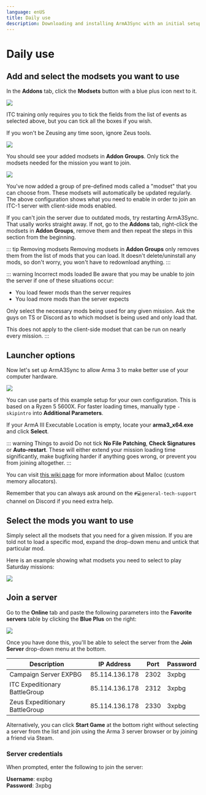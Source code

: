 ```yaml
---
language: enUS
title: Daily use
description: Downloading and installing ArmA3Sync with an initial setup procedure.
---
```


# Daily use

## Add and select the modsets you want to use

In the **Addons** tab, click the **Modsets** button with a blue plus icon next to it.

![](./resources/add-select-modsets-1.png)

ITC training only requires you to tick the fields from the list of events as selected above, but you can tick all the boxes if you wish.

If you won't be Zeusing any time soon, ignore Zeus tools.

![](./resources/add-select-modsets-2.png)

You should see your added modsets in **Addon Groups**. Only tick the modsets needed for the mission you want to join.

![](./resources/add-select-modsets-3.png)

You've now added a group of pre-defined mods called a "modset" that you can choose from. These modsets will automatically be updated regularly. The above configuration shows what you need to enable in order to join an ITC-1 server with client-side mods enabled.

If you can't join the server due to outdated mods, try restarting ArmA3Sync. That usally works straight away. If not, go to the **Addons** tab, right-click the modsets in **Addon Groups**, remove them and then repeat the steps in this section from the beginning.

::: tip Removing modsets
Removing modsets in **Addon Groups** only removes them from the list of mods that you can load. It doesn't delete/uninstall any mods, so don't worry, you won't have to redownload anything.
:::

::: warning Incorrect mods loaded
Be aware that you may be unable to join the server if one of these situations occur:

- You load fewer mods than the server requires
- You load more mods than the server expects

Only select the necessary mods being used for any given mission. Ask the guys on TS or Discord as to which modset is being used and only load that.

This does not apply to the client-side modset that can be run on nearly every mission.
:::

## Launcher options

Now let's set up ArmA3Sync to allow Arma 3 to make better use of your computer hardware.

![](./resources/launcher-options-1.png)

You can use parts of this example setup for your own configuration. This is based on a Ryzen 5 5600X. For faster loading times, manually type `-skipintro` into **Additional Parameters**.

If your ArmA III Executable Location is empty, locate your **arma3_x64.exe** and click **Select**.

::: warning Things to avoid
Do not tick **No File Patching**, **Check Signatures** or **Auto-restart**. These will either extend your mission loading time significantly, make bugfixing harder if anything goes wrong, or prevent you from joining altogether.
:::

You can visit [this wiki page](https://community.bistudio.com/wiki/Arma_3:_Custom_Memory_Allocator) for more information about Malloc (custom memory allocators).

Remember that you can always ask around on the `#💻general-tech-support` channel on Discord if you need extra help.

## Select the mods you want to use

Simply select all the modsets that you need for a given mission. If you are told not to load a specific mod, expand the drop-down menu and untick that particular mod.

Here is an example showing what modsets you need to select to play Saturday missions:

![](./resources/select-mods-1.png)

## Join a server

Go to the **Online** tab and paste the following parameters into the **Favorite servers** table by clicking the **Blue Plus** on the right:

![](./resources/join-server-1.png)

Once you have done this, you'll be able to select the server from the **Join Server** drop-down menu at the bottom.

| Description                    | IP Address     | Port | Password |
| ------------------------------ | -------------- | ---- | -------- |
| Campaign Server EXPBG          | 85.114.136.178 | 2302 | 3xpbg    |
| ITC Expeditionary BattleGroup  | 85.114.136.178 | 2312 | 3xpbg    |
| Zeus Expeditionary BattleGroup | 85.114.136.178 | 2330 | 3xpbg    |

Alternatively, you can click **Start Game** at the bottom right without selecting a server from the list and join using the Arma 3 server browser or by joining a friend via Steam.

### Server credentials

When prompted, enter the following to join the server:

**Username**: expbg<br>
**Password**: 3xpbg